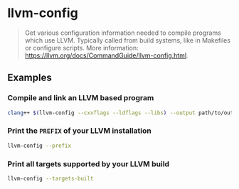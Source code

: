 # llvm-config

> Get various configuration information needed to compile programs which use LLVM. Typically called from build systems, like in Makefiles or configure scripts. More information: <https://llvm.org/docs/CommandGuide/llvm-config.html>.

## Examples

### Compile and link an LLVM based program

```bash
clang++ $(llvm-config --cxxflags --ldflags --libs) --output path/to/output_executable path/to/source.cc
```

### Print the `PREFIX` of your LLVM installation

```bash
llvm-config --prefix
```

### Print all targets supported by your LLVM build

```bash
llvm-config --targets-built
```
